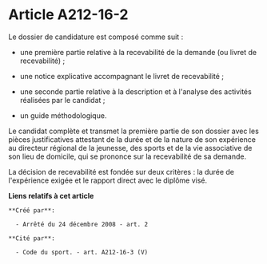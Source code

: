 # Article A212-16-2

Le dossier de candidature est composé comme suit :

- une première partie relative à la recevabilité de la demande (ou livret de recevabilité) ;

- une notice explicative accompagnant le livret de recevabilité ;

- une seconde partie relative à la description et à l'analyse des activités réalisées par le candidat ;

- un guide méthodologique.

Le candidat complète et transmet la première partie de son dossier avec les pièces justificatives attestant de la durée et de
la nature de son expérience au directeur régional de la jeunesse, des sports et de la vie associative de son lieu de
domicile, qui se prononce sur la recevabilité de sa demande.

La décision de recevabilité est fondée sur deux critères : la durée de l'expérience exigée et le rapport direct avec le
diplôme visé.

**Liens relatifs à cet article**

	**Créé par**:

	  - Arrêté du 24 décembre 2008 - art. 2

	**Cité par**:

	  - Code du sport. - art. A212-16-3 (V)
